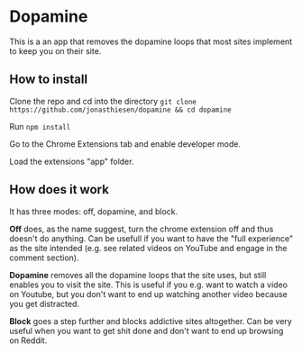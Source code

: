 # Dopamine
This is a an app that removes the dopamine loops that most sites implement to keep you on their site.

## How to install
Clone the repo and cd into the directory `git clone https://github.com/jonasthiesen/dopamine && cd dopamine`

Run `npm install`

Go to the Chrome Extensions tab and enable developer mode.

Load the extensions "app" folder.

## How does it work
It has three modes: off, dopamine, and block.

**Off** does, as the name suggest, turn the chrome extension off and thus doesn't do anything. Can be usefull if you want to have the "full experience" as the site intended (e.g. see related videos on YouTube and engage in the comment section).

**Dopamine** removes all the dopamine loops that the site uses, but still enables you to visit the site. This is useful if you e.g. want to watch a video on Youtube, but you don't want to end up watching another video because you get distracted.

**Block** goes a step further and blocks addictive sites altogether. Can be very useful when you want to get shit done and don't want to end up browsing on Reddit.